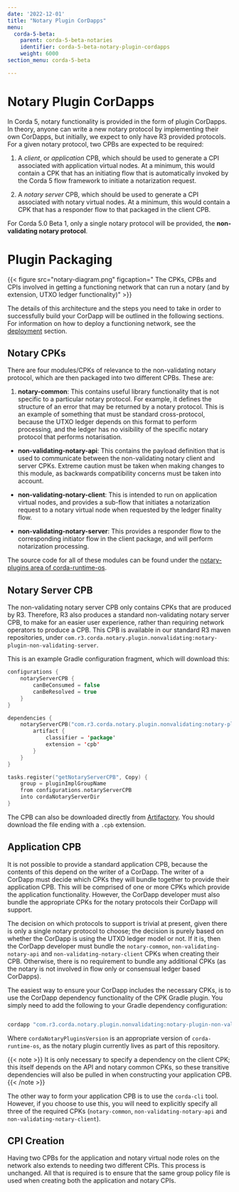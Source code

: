 ```yaml
---
date: '2022-12-01'
title: "Notary Plugin CorDapps"
menu:
  corda-5-beta:
    parent: corda-5-beta-notaries
    identifier: corda-5-beta-notary-plugin-cordapps
    weight: 6000
section_menu: corda-5-beta

---
```


# Notary Plugin CorDapps

In Corda 5, notary functionality is provided in the form of plugin CorDapps. In theory, anyone can write a new notary protocol by implementing their own CorDapps, but initially, we expect to only have R3 provided protocols. For a given notary protocol, two CPBs are expected to be required:

1. A *client*, or *application* CPB, which should be used to generate a CPI associated with application virtual nodes. At a minimum, this would contain a CPK that has an initiating flow that is automatically invoked by the Corda 5 flow framework to initiate a notarization request.

2. A *notary server* CPB, which should be used to generate a CPI associated with notary virtual nodes. At a minimum, this would contain a CPK that has a responder flow to that packaged in the client CPB.

For Corda 5.0 Beta 1, only a single notary protocol will be provided, the **non-validating notary protocol**.

# Plugin Packaging

{{< figure src="notary-diagram.png" figcaption=" The CPKs, CPBs and CPIs involved in getting a functioning network that can run a notary (and by extension, UTXO ledger functionality)" >}}

The details of this architecture and the steps you need to take in order to successfully build your CorDapp will be outlined in the following sections. For information on how to deploy a functioning network, see the [deployment](../../deploying/Notaries/deploying-notaries.md) section.

## Notary CPKs
There are four modules/CPKs of relevance to the non-validating notary protocol, which are then packaged into two different CPBs. These are:

1. **notary-common**: This contains useful library functionality that is not specific to a particular notary protocol. For example, it defines the structure of an error that may be returned by a notary protocol. This is an example of something that must be standard cross-protocol, because the UTXO ledger depends on this format to perform processing, and the ledger has no visibility of the specific notary protocol that performs notarisation.

* **non-validating-notary-api**: This contains the payload definition that is used to communicate between the non-validating notary client and server CPKs. Extreme caution must be taken when making changes to this module, as backwards compatibility concerns must be taken into account.

* **non-validating-notary-client**: This is intended to run on application virtual nodes, and provides a sub-flow that initiates a notarization request to a notary virtual node when requested by the ledger finality flow.

* **non-validating-notary-server**: This provides a responder flow to the corresponding initiator flow in the client package, and will perform notarization processing.

The source code for all of these modules can be found under the [notary-plugins area of corda-runtime-os](https://github.com/corda/corda-runtime-os/tree/release/os/5.0/notary-plugins).

## Notary Server CPB

The non-validating notary server CPB only contains CPKs that are produced by R3. Therefore, R3 also produces a standard non-validating notary server CPB, to make for an easier user experience, rather than requiring network operators to produce a CPB. This CPB is available in our standard R3 maven repositories, under `com.r3.corda.notary.plugin.nonvalidating:notary-plugin-non-validating-server`.

This is an example Gradle configuration fragment, which will download this:

```kotlin
configurations {
    notaryServerCPB {
        canBeConsumed = false
        canBeResolved = true
    }
}

dependencies {
    notaryServerCPB("com.r3.corda.notary.plugin.nonvalidating:notary-plugin-non-validating-server:$cordaNotaryPluginsVersion") {
        artifact {
            classifier = 'package'
            extension = 'cpb'
        }
    }
}

tasks.register("getNotaryServerCPB", Copy) {
    group = pluginImplGroupName
    from configurations.notaryServerCPB
    into cordaNotaryServerDir
}
```

The CPB can also be downloaded directly from [Artifactory](https://software.r3.com/ui/native/corda-os-maven/com/r3/corda/notary/plugin/nonvalidating/notary-plugin-non-validating-server/). You should download the file ending with a `.cpb` extension.

## Application CPB

It is not possible to provide a standard application CPB, because the contents of this depend on the writer of a CorDapp. The writer of a CorDapp must decide which CPKs they will bundle together to provide their application CPB. This will be comprised of one or more CPKs which provide the application functionality. However, the CorDapp developer must also bundle the appropriate CPKs for the notary protocols their CorDapp will support.

The decision on which protocols to support is trivial at present, given there is only a single notary protocol to choose; the decision is purely based on whether the CorDapp is using the UTXO ledger model or not. If it is, then the CorDapp developer must bundle the `notary-common`, `non-validating-notary-api` and `non-validating-notary-client` CPKs when creating their CPB. Otherwise, there is no requirement to bundle any additional CPKs (as the notary is not involved in flow only or consensual ledger based CorDapps).

The easiest way to ensure your CorDapp includes the necessary CPKs, is to use the CorDapp dependency functionality of the CPK Gradle plugin. You simply need to add the following to your Gradle dependency configuration:

```kotlin

cordapp "com.r3.corda.notary.plugin.nonvalidating:notary-plugin-non-validating-client:$cordaNotaryPluginsVersion"

```

Where `cordaNotaryPluginsVersion` is an appropriate version of `corda-runtime-os`, as the notary plugin currently lives as part of this repository.

{{< note >}}
It is only necessary to specify a dependency on the client CPK; this itself depends on the API and notary common CPKs, so these transitive dependencies will also be pulled in when constructing your application CPB.
{{< /note >}}

The other way to form your application CPB is to use the `corda-cli` tool. However, if you choose to use this, you will need to explicitly specify all three of the required CPKs (`notary-common`, `non-validating-notary-api` and `non-validating-notary-client`).

## CPI Creation

Having two CPBs for the application and notary virtual node roles on the network also extends to needing two different CPIs. This process is unchanged. All that is required is to ensure that the same group policy file is used when creating both the application and notary CPIs.